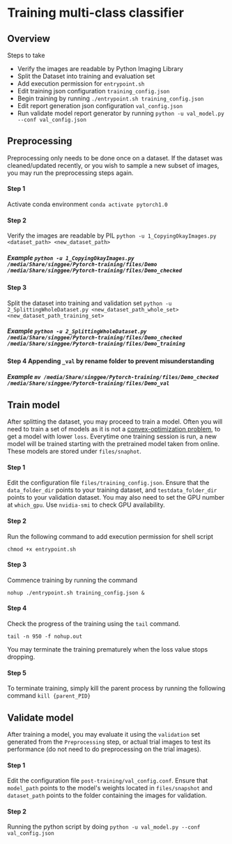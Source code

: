 # Training multi-class classifier 

## Overview
Steps to take
- Verify the images are readable by Python Imaging Library
- Split the Dataset into training and evaluation set
- Add execution permission for `entrypoint.sh`
- Edit training json configuration `training_config.json`
- Begin training by running `./entrypoint.sh training_config.json`
- Edit report generation json configuration `val_config.json`
- Run validate model report generator by running `python -u val_model.py --conf val_config.json`

## Preprocessing
Preprocessing only needs to be done once on a dataset. If the dataset was cleaned/updated recently, or you wish to sample a new subset of images, you may run the preprocessing steps again.
#### Step 1
Activate conda environment `conda activate pytorch1.0`
#### Step 2
Verify the images are readable by PIL `python -u 1_CopyingOkayImages.py <dataset_path> <new_dataset_path>` 
##### Example `python -u 1_CopyingOkayImages.py /media/Share/singgee/Pytorch-training/files/Demo /media/Share/singgee/Pytorch-training/files/Demo_checked`
#### Step 3
Split the dataset into training and validation set `python -u 2_SplittingWholeDataset.py <new_dataset_path_whole_set> <new_dataset_path_training_set>`
##### Example `python -u 2_SplittingWholeDataset.py /media/Share/singgee/Pytorch-training/files/Demo_checked /media/Share/singgee/Pytorch-training/files/Demo_training`
#### Step 4 Appending `_val` by rename folder to prevent misunderstanding
##### Example `mv /media/Share/singgee/Pytorch-training/files/Demo_checked /media/Share/singgee/Pytorch-training/files/Demo_val`

## Train model
After splitting the dataset, you may proceed to train a model. Often you will need to train a set of models as it is not a [convex-optimization problem](https://en.wikipedia.org/wiki/Convex_optimization), to get a model with lower `loss`. Everytime one training session is run, a new model will be trained starting with the pretrained model taken from online. These models are stored under `files/snaphot`.
#### Step 1
Edit the configuration file `files/training_config.json`. Ensure that the `data_folder_dir` points to your training dataset, and `testdata_folder_dir` points to your validation dataset. You may also need to set the GPU number at `which_gpu`. Use `nvidia-smi` to check GPU availability.

#### Step 2
Run the following command to add execution permission for shell script
```
chmod +x entrypoint.sh
```
#### Step 3
Commence training by running the command 
```
nohup ./entrypoint.sh training_config.json &
```

#### Step 4
Check the progress of the training using the `tail` command.
```
tail -n 950 -f nohup.out
``` 
You may terminate the training prematurely when the loss value stops dropping.

#### Step 5 
To terminate training, simply kill the parent process by running the following command `kill {parent_PID}`

##  Validate model
After training a model, you may evaluate it using the `validation` set generated from the `Preprocessing` step, or actual trial images to test its performance (do not need to do preprocessing on the trial images).
#### Step 1
Edit the configuration file `post-training/val_config.conf`. Ensure that `model_path` points to the model's weights located in `files/snapshot` and `dataset_path` points to the folder containing the images for validation.

#### Step 2
Running the python script by doing `python -u val_model.py --conf val_config.json`

